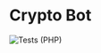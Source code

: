 # Crypto Bot

![Tests (PHP)](https://github.com/enzolarosa/cryptobot/workflows/Tests%20(PHP)/badge.svg)

